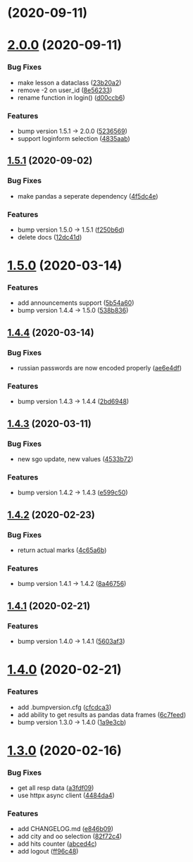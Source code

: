 # [](https://github.com/nm17/netschoolapi/compare/v2.0.0...v) (2020-09-11)



# [2.0.0](https://github.com/nm17/netschoolapi/compare/v1.5.1...v2.0.0) (2020-09-11)


### Bug Fixes

* make lesson a dataclass ([23b20a2](https://github.com/nm17/netschoolapi/commit/23b20a26840bb0c290a16cd9cfaf9d252883fb2a))
* remove -2 on user_id ([8e56233](https://github.com/nm17/netschoolapi/commit/8e56233ea7a23703f3d49747634f2e40bc1bfab8))
* rename function in login() ([d00ccb6](https://github.com/nm17/netschoolapi/commit/d00ccb671adfb10396cded69895de1365c6bea07))


### Features

* bump version 1.5.1 → 2.0.0 ([5236569](https://github.com/nm17/netschoolapi/commit/523656909e0c50eaff5c13376941236117225080))
* support loginform selection ([4835aab](https://github.com/nm17/netschoolapi/commit/4835aab97ea0b3166a396a34546f52a9ac7eed09))



## [1.5.1](https://github.com/nm17/netschoolapi/compare/v1.5.0...v1.5.1) (2020-09-02)


### Bug Fixes

* make pandas a seperate dependency ([4f5dc4e](https://github.com/nm17/netschoolapi/commit/4f5dc4ece1bec24b89d5fd667fa89d5aa12fca48))


### Features

* bump version 1.5.0 → 1.5.1 ([f250b6d](https://github.com/nm17/netschoolapi/commit/f250b6d4c73752ba70937f93e96a6851fc64ca9b))
* delete docs ([12dc41d](https://github.com/nm17/netschoolapi/commit/12dc41d2c4283d099ebdf9c1e9957af31a7f7ec5))



# [1.5.0](https://github.com/nm17/netschoolapi/compare/v1.4.4...v1.5.0) (2020-03-14)


### Features

* add announcements support ([5b54a60](https://github.com/nm17/netschoolapi/commit/5b54a6071006ce7673af1c65c257018a29db12b4))
* bump version 1.4.4 → 1.5.0 ([538b836](https://github.com/nm17/netschoolapi/commit/538b83615430eb09570867e0e0ca6a3596f919bf))



## [1.4.4](https://github.com/nm17/netschoolapi/compare/v1.4.3...v1.4.4) (2020-03-14)


### Bug Fixes

* russian passwords are now encoded properly ([ae6e4df](https://github.com/nm17/netschoolapi/commit/ae6e4df0db8215fea348ecc596705370307dcbde))


### Features

* bump version 1.4.3 → 1.4.4 ([2bd6948](https://github.com/nm17/netschoolapi/commit/2bd6948773b90f327aa974fe0dff539e6b3c8a36))



## [1.4.3](https://github.com/nm17/netschoolapi/compare/v1.4.2...v1.4.3) (2020-03-11)


### Bug Fixes

* new sgo update, new values ([4533b72](https://github.com/nm17/netschoolapi/commit/4533b728b36517c5c2026349fceab8c6301ddf74))


### Features

* bump version 1.4.2 → 1.4.3 ([e599c50](https://github.com/nm17/netschoolapi/commit/e599c5017fe187fb3fe82b41294f097c3d4b7235))



## [1.4.2](https://github.com/nm17/netschoolapi/compare/v1.4.1...v1.4.2) (2020-02-23)


### Bug Fixes

* return actual marks ([4c65a6b](https://github.com/nm17/netschoolapi/commit/4c65a6b351f3ebe06f5e66e3fa0735d7d468816b))


### Features

* bump version 1.4.1 → 1.4.2 ([8a46756](https://github.com/nm17/netschoolapi/commit/8a4675697de63d88288428f9c9b8e279dbc79e82))



## [1.4.1](https://github.com/nm17/netschoolapi/compare/v1.4.0...v1.4.1) (2020-02-21)


### Features

* bump version 1.4.0 → 1.4.1 ([5603af3](https://github.com/nm17/netschoolapi/commit/5603af320866b5c9307fb8cc1597ea279f014ff2))



# [1.4.0](https://github.com/nm17/netschoolapi/compare/v1.3.0...v1.4.0) (2020-02-21)


### Features

* add .bumpversion.cfg ([cfcdca3](https://github.com/nm17/netschoolapi/commit/cfcdca3d181734314a8c2a1803701a032233b58c))
* add ability to get results as pandas data frames ([6c7feed](https://github.com/nm17/netschoolapi/commit/6c7feedf10379b013fbab08c7d228cf83996edab))
* bump version 1.3.0 → 1.4.0 ([1a9e3cb](https://github.com/nm17/netschoolapi/commit/1a9e3cb36999e5c5c2649de04c5786cafa15c5b8))



# [1.3.0](https://github.com/nm17/netschoolapi/compare/v1.2.0...v1.3.0) (2020-02-16)


### Bug Fixes

* get all resp data ([a3fdf09](https://github.com/nm17/netschoolapi/commit/a3fdf092ec153070cff2371982680ab641c3dcfa))
* use httpx async client ([4484da4](https://github.com/nm17/netschoolapi/commit/4484da4033f8e4da26b63f356502db620606e55a))


### Features

* add CHANGELOG.md ([e846b09](https://github.com/nm17/netschoolapi/commit/e846b09e6983a74f6a594933c119ee672e9c49f6))
* add city and oo selection ([82f72c4](https://github.com/nm17/netschoolapi/commit/82f72c48b5b8cf73ef80252a5b295db49cdf36bb))
* add hits counter ([abced4c](https://github.com/nm17/netschoolapi/commit/abced4cd9512e8612fb2b2fe4dd4d03a46b489f1))
* add logout ([ff96c48](https://github.com/nm17/netschoolapi/commit/ff96c48e2a98895fa59d14530a49418a2ef61682))



